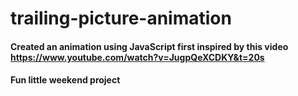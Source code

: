 # trailing-picture-animation

#### Created an animation using JavaScript first inspired by this video https://www.youtube.com/watch?v=JugpQeXCDKY&t=20s
#### Fun little weekend project
